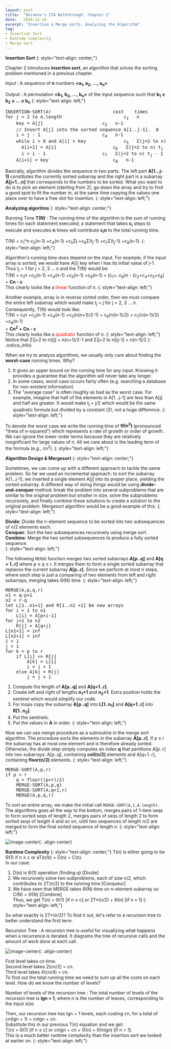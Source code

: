 ```yaml
---
layout: post
title:  "Baranov's ITA Walkthrough. Chapter 2"
date:   2016-12-19
excerpt: "Insertion & Merge sorts. Analyzing the Algorithm"
tag:
- Insertion Sort
- Runtime Complexity
- Merge Sort
---
```



**Insertion Sort**
{: style="text-align: center;"}

Chapter 2 introduces **insertion sort**, an algorithm that solves the sorting problem mentioned in a previous chapter.


Input
:	A sequence of **n** numbers **<a<sub>1</sub>, a<sub>2</sub>, ..., a<sub>n</sub>>**  

Output
:	 A permutation **<b<sub>1</sub>, b<sub>2</sub>, ..., b<sub>n</sub>>** of the input sequence such that **b<sub>1</sub> ≤ b<sub>2</sub> ≤ ... ≤ b<sub>n</sub>**
{: style="text-align: left;"}

<pre>
INSERTION-SORT(A)						cost 	times
for j = 2 to A.length						c<sub>1</sub>	n
	key = A[j]						c<sub>2</sub>	n-1
	// Insert A[j] into the sorted sequence A[1..j-1].	0	n-1
	i = j - 1						c<sub>4</sub>	n-1	
	while i > 0 and A[i] > key				c<sub>5</sub>	Σ(j=2 to n) t<sub>j</sub>
	  A[i+1] = A[i]						c<sub>6</sub>	Σ(j=2 to n) t<sub>j</sub> - 1
	  i = i - 1						c<sub>7</sub>	Σ(j=2 to n) t<sub>j</sub> - 1
	A[i+1] = key						c<sub>8</sub>	n-1
</pre>

Basically, algorithm divides the sequence in two parts. The left part **A[1...j-1]** constitutes the currently sorted subarray and the right part is a subarray **A[j+1...n]** that corresponds to the numbers to be sorted. What you want to do is to pick an element (starting from 2), go down the array and try to find a good spot to fit the number in, at the same time copying the values one place over to have a free slot for insertion.
{: style="text-align: left;"}

**Analyzing algoritms**
{: style="text-align: center;"}

Running Time **T(N)**
:	The running time of the algorithm is the sum of running times for each statement executed; a statement that takes **c<sub>i</sub>** steps to execute and executes **n** times will contribute **c<sub>i</sub>n** to the total running time.  

T(N) = c<sub>1</sub>*n c<sub>2</sub>(n-1) +c<sub>4</sub>(n-1) +c<sub>5</sub>Σj +c<sub>6</sub>Σ(t<sub>j</sub>-1) +c<sub>7</sub>Σ(t<sub>j</sub>-1) +c<sub>8</sub>(n-1).
{: style="text-align: left;"}

Algorithm's running time does depend on the input. 
For example, if the input array is sorted, we would have A[i]  key when i has its initial value of j-1. Thus t<sub>j</sub> = 1 for j = 2, 3 ... n and the T(N) would be:  
T(N) = c<sub>1</sub>n +c<sub>2</sub>(n-1) +c<sub>4</sub>(n-1) +c<sub>5</sub>(n-1) +c<sub>8</sub>(n-1) = (c<sub>1</sub>+..c<sub>8</sub>)n - (c<sub>2</sub>+c<sub>4</sub>+c<sub>5</sub>+c<sub>8</sub>) = **Cn - c**  
This clearly looks like a <span style="color:red">linear</span> function of n.
{: style="text-align: left;"}

Another example, array is in reverse sorted order, then we must compare the entire left subarray which would make t<sub>j</sub> = j for j = 2, 3 ... n. Consequently, T(N) would look like:  
T(N) = c<sub>1</sub>n +c<sub>2</sub>(n-1) +c<sub>4</sub>(n-1) +c<sub>5</sub>(n(n+1)/2-1) + c<sub>6</sub>(n(n-1)/2) + c<sub>7</sub>(n(n-1)/2) +c<sub>8</sub>(n-1)   
= **Cn<sup>2</sup> + Cn - c**  
This clearly looks like a <span style="color:red">quadratic</span>  function of n.
{: style="text-align: left;"}
Notice that  Σ(j=2 to n)[j] = n(n+1)/2-1 and Σ(j=2 to n)[j-1] = n(n-1)/2
{: .notice_info}

When we try to analyze algorithms, we usually only care about finding the **worst-case** running times. Why?  
1. It gives an upper bound on the running time for any input. Knowing it provides a guarantee that the algorithm will never take any longer.  
2. In some cases, worst case occurs fairly often (e.g. searching a database for non-existent information)  
3. The "average case" is often roughly as bad as the worst case. For example, imagine that half of the elements in A[1...j-1] are less than A[j] and half are greater. It would make t<sub>j</sub> = j/2 which would be the same quadratic formula but divided by a constant (2), not a huge difference.
{: style="text-align: left;"}

To denote the worst case we write the running time of **Θ(n<sup>2</sup>)** (pronounced "theta of n-squared") which represents a rate of growth or order of growth. We can ignore the lower-order terms because they are relatively insignificant for large values of n. All we care about is the leading term of the formula (e.g., cn<sup>2</sup>).
{: style="text-align: left;"}


**Algorithm Design & Mergesort**
{: style="text-align: center;"}

Sometimes, we can come up with a different approach to tackle the same problem. So far we used an incremental approach: to sort the subarray A[1...j-1], we inserted a single element A[j] into its proper place, yielding the sorted subarray. A different way of doing things would be using **divide-and-conquer** method: break the problem into several subproblems that are similar to the original problem but smaller in size, solve the subproblems recursively, and finally combine these solutions to create a solution to the original problem. Mergesort algorithm would be a good example of this.
{: style="text-align: left;"}

**Divide**: Divide the n-element sequence to be sorted into two subsequences of n/2 elements each.  
**Conquer**: Sort the two subsequences recursively using merge sort.   
**Combine**: Merge the two sorted subsequences to produce a fully sorted sequence.   
{: style="text-align: left;"}

The following <code>MERGE</code> function merges two sorted subarrays **A[p..q]** and **A[q + 1..r]** where p ≤ q ≤ r. It merges them to form a single sorted subarray that replaces the current subarray **A[p..r]**. Since we perform at most n steps, where each step is just a comparing of two elements from left and right subarrays, merging takes Θ(N) time.
{: style="text-align: left;"}

<pre>
MERGE(A,p,q,r)
n1 = q-p+1
n2 = r-q
let L[1..n1+1] and R[1..n2 +1] be new arrays
for i = 1 to n1
	L[i] = A[p+i-1]
for j=1 to n2
	R[j] = A[q+j]
L[n1+1] = inf
L[n2+1] = inf
i = 1
j = 1
for k = p to r
	if L[i] <= R[j]
		A[k] = L[i]
		i = i + 1
	else A[k] = R[j]
		j = j + 1
</pre>

1. Compute the length of **A[p..q]** and **A[q+1..r]**.
2. Create left and right of lengths **n<sub>1</sub>+1** and **n<sub>2</sub>+1**. Extra position holds the sentinel which would simplify our code.
3. For loops copy the subarray **A[p..q]** into **L[1..n<sub>1</sub>]** and **A[q+1..r]** into **R[1..n<sub>2</sub>]**.
4. Put the sentinels.
5. Put the values in **A** in order.
{: style="text-align: left;"}

Now we can use merge procedure as a subroutine in the merge sort algorithm.
The procedure sorts the elements in the subarray **A[p..r]**. If p ≥ r the subarray has at most one element and is therefore already sorted. Otherwise, the divide step simply computes an index **q** that partitions A[p..r] into two subarrays: A[p..q], containing **ceil(n/2)** elements and A[q+1..r], containing **floor(n/2)** elements.
{: style="text-align: left;"}
<pre>
MERGE-SORT(A,p,r)
if p < r
	q = floor((p+r)/2)
	MERGE-SORT(A,p,q)
	MERGE-SORT(A,q+1,r)
	MERGE(A,p,q,r)
</pre>
To sort an entire array, we make the initial call <code>MERGE-SORT(A,1,A.length)</code>. The algorithms goes all the way to the bottom, merges pairs of 1-item seqs to form sorted seqs of length 2, merges pairs of seqs of length 2 to form sorted seqs of length 4 and so on, until two sequences of length n/2 are merged to form the final sorted sequence of length n.
{: style="text-align: left;"}

![image-center](/images/mergesort.png){: .align-center}


**Runtime Complexity**
{: style="text-align: center;"}
T(n) is either going to be Θ(1) if n ≤ c or aT(n/b) + D(n) + C(n).   
In our case:   
1) D(n) is Θ(1) operation (finding q) [Divide]   
2) We recursively solve two subproblems, each of size n/2, which contributes to 2T(n/2) to the running time [Conqueur]   
3) We have seen that MERGE takes Θ(N) time on n-element subarray so C(N) = Θ(N) [Combine]  
Thus, we get T(n) = Θ(1) [if n ≤ c] or 2T*(n/2) + Θ(n) [if n > 1]
{: style="text-align: left;"}

So what exactly is 2T*(n/2)? To find it out, let's refer to a recursion tree to better understand the first term.  

Recursion Tree
:	A recursion tree is useful for visualizing what happens when a recurrence is iterated. It diagrams the tree of recursive calls and the amount of work done at each call.  

![image-center](/images/mergesort_rt.jpg){: .align-center}

First level takes cn time.   
Second level takes 2(cn/2) = cn.      
Third level takes 4(cn/4) = cn.     
To find out the total running time we need to sum up all the costs on each level. How do we know the number of levels?

Number of levels of the recursion tree
:	The total number of levels of the recursion tree is **lgn + 1**, where n is the number of leaves, corresponding to the input size.     

Then, our recursion tree has lgn + 1 levels, each costing cn, for a total of cn(lgn + 1) = cnlgn + cn.   
Substitute this in our previous T(n) equation and we get:   
T(n) = Θ(1) [if n ≤ c] or cnlgn + cn + Θ(n) = Θ(nlgn) [if n > 1].  
This is a much better runtime complexity than the insertion sort we looked at earlier on.
{: style="text-align: left;"}

 
